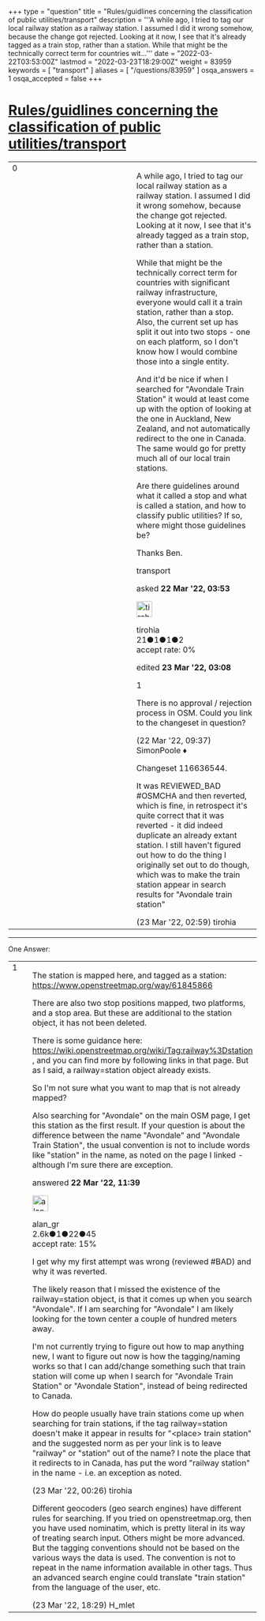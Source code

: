 +++
type = "question"
title = "Rules/guidlines concerning the classification of public utilities/transport"
description = '''A while ago, I tried to tag our local railway station as a railway station. I assumed I did it wrong somehow, because the change got rejected. Looking at it now, I see that it&#x27;s already tagged as a train stop, rather than a station.  While that might be the technically correct term for countries wit...'''
date = "2022-03-22T03:53:00Z"
lastmod = "2022-03-23T18:29:00Z"
weight = 83959
keywords = [ "transport" ]
aliases = [ "/questions/83959" ]
osqa_answers = 1
osqa_accepted = false
+++

<div class="headNormal">

# [Rules/guidlines concerning the classification of public utilities/transport](/questions/83959/rulesguidlines-concerning-the-classification-of-public-utilitiestransport)

</div>

<div id="main-body">

<div id="askform">

<table id="question-table" style="width:100%;">
<colgroup>
<col style="width: 50%" />
<col style="width: 50%" />
</colgroup>
<tbody>
<tr>
<td style="width: 30px; vertical-align: top"><div class="vote-buttons">
<span id="post-83959-upvote" class="ajax-command post-vote up" rel="nofollow" title="I like this post (click again to cancel)"> </span>
<div id="post-83959-score" class="post-score" title="current number of votes">
0
</div>
<span id="post-83959-downvote" class="ajax-command post-vote down" rel="nofollow" title="I dont like this post (click again to cancel)"> </span> <span id="favorite-mark" class="ajax-command favorite-mark" rel="nofollow" title="mark/unmark this question as favorite (click again to cancel)"> </span>
<div id="favorite-count" class="favorite-count">
&#10;</div>
</div></td>
<td><div id="item-right">
<div class="question-body">
<p>A while ago, I tried to tag our local railway station as a railway station. I assumed I did it wrong somehow, because the change got rejected. Looking at it now, I see that it's already tagged as a train stop, rather than a station.</p>
<p>While that might be the technically correct term for countries with significant railway infrastructure, everyone would call it a train station, rather than a stop. Also, the current set up has split it out into two stops - one on each platform, so I don't know how I would combine those into a single entity.</p>
<p>And it'd be nice if when I searched for "Avondale Train Station" it would at least come up with the option of looking at the one in Auckland, New Zealand, and not automatically redirect to the one in Canada. The same would go for pretty much all of our local train stations.</p>
<p>Are there guidelines around what it called a stop and what is called a station, and how to classify public utilities? If so, where might those guidelines be?</p>
<p>Thanks Ben.</p>
</div>
<div id="question-tags" class="tags-container tags">
<span class="post-tag tag-link-transport" rel="tag" title="see questions tagged &#39;transport&#39;">transport</span>
</div>
<div id="question-controls" class="post-controls">
&#10;</div>
<div class="post-update-info-container">
<div class="post-update-info post-update-info-user">
<p>asked <strong>22 Mar '22, 03:53</strong></p>
<img src="https://secure.gravatar.com/avatar/9e0e62c81189d9cd013d64c336b49688?s=32&amp;d=identicon&amp;r=g" class="gravatar" width="32" height="32" alt="tirohia&#39;s gravatar image" />
<p><span>tirohia</span><br />
<span class="score" title="21 reputation points">21</span><span title="1 badges"><span class="badge1">●</span><span class="badgecount">1</span></span><span title="1 badges"><span class="silver">●</span><span class="badgecount">1</span></span><span title="2 badges"><span class="bronze">●</span><span class="badgecount">2</span></span><br />
<span class="accept_rate" title="Rate of the user&#39;s accepted answers">accept rate:</span> <span title="tirohia has no accepted answers">0%</span></p>
</div>
<div class="post-update-info post-update-info-edited">
<p><span> edited <strong>23 Mar '22, 03:08</strong> </span></p>
</div>
</div>
<div id="comments-container-83959" class="comments-container">
<span id="83964"></span>
<div id="comment-83964" class="comment">
<div id="post-83964-score" class="comment-score">
1
</div>
<div class="comment-text">
<p>There is no approval / rejection process in OSM. Could you link to the changeset in question?</p>
</div>
<div id="comment-83964-info" class="comment-info">
<span class="comment-age">(22 Mar '22, 09:37)</span> <span class="comment-user userinfo">SimonPoole ♦</span>
</div>
</div>
<span id="83981"></span>
<div id="comment-83981" class="comment">
<div id="post-83981-score" class="comment-score">
&#10;</div>
<div class="comment-text">
<p>Changeset 116636544.</p>
<p>It was REVIEWED_BAD #OSMCHA and then reverted, which is fine, in retrospect it's quite correct that it was reverted - it did indeed duplicate an already extant station. I still haven't figured out how to do the thing I originally set out to do though, which was to make the train station appear in search results for "Avondale train station"</p>
</div>
<div id="comment-83981-info" class="comment-info">
<span class="comment-age">(23 Mar '22, 02:59)</span> <span class="comment-user userinfo">tirohia</span>
</div>
</div>
</div>
<div id="comment-tools-83959" class="comment-tools">
&#10;</div>
<div class="clear">
&#10;</div>
<div id="comment-83959-form-container" class="comment-form-container">
&#10;</div>
<div class="clear">
&#10;</div>
</div></td>
</tr>
</tbody>
</table>

------------------------------------------------------------------------

<div class="tabBar">

<span id="sort-top"></span>

<div class="headQuestions">

One Answer:

</div>

</div>

<span id="83968"></span>

<div id="answer-container-83968" class="answer">

<table style="width:100%;">
<colgroup>
<col style="width: 50%" />
<col style="width: 50%" />
</colgroup>
<tbody>
<tr>
<td style="width: 30px; vertical-align: top"><div class="vote-buttons">
<span id="post-83968-upvote" class="ajax-command post-vote up" rel="nofollow" title="I like this post (click again to cancel)"> </span>
<div id="post-83968-score" class="post-score" title="current number of votes">
1
</div>
<span id="post-83968-downvote" class="ajax-command post-vote down" rel="nofollow" title="I dont like this post (click again to cancel)"> </span>
</div></td>
<td><div class="item-right">
<div class="answer-body">
<p>The station is mapped here, and tagged as a station: <a href="https://www.openstreetmap.org/way/61845866">https://www.openstreetmap.org/way/61845866</a></p>
<p>There are also two stop positions mapped, two platforms, and a stop area. But these are additional to the station object, it has not been deleted.</p>
<p>There is some guidance here: <a href="https://wiki.openstreetmap.org/wiki/Tag:railway%3Dstation">https://wiki.openstreetmap.org/wiki/Tag:railway%3Dstation</a> , and you can find more by following links in that page. But as I said, a railway=station object already exists.</p>
<p>So I'm not sure what you want to map that is not already mapped?</p>
<p>Also searching for "Avondale" on the main OSM page, I get this station as the first result. If your question is about the difference between the name "Avondale" and "Avondale Train Station", the usual convention is not to include words like "station" in the name, as noted on the page I linked - although I'm sure there are exception.</p>
</div>
<div class="answer-controls post-controls">
&#10;</div>
<div class="post-update-info-container">
<div class="post-update-info post-update-info-user">
<p>answered <strong>22 Mar '22, 11:39</strong></p>
<img src="https://secure.gravatar.com/avatar/8da3fc19d7250ff5fbdbcbf467f9458f?s=32&amp;d=identicon&amp;r=g" class="gravatar" width="32" height="32" alt="alan_gr&#39;s gravatar image" />
<p><span>alan_gr</span><br />
<span class="score" title="2623 reputation points"><span>2.6k</span></span><span title="1 badges"><span class="badge1">●</span><span class="badgecount">1</span></span><span title="22 badges"><span class="silver">●</span><span class="badgecount">22</span></span><span title="45 badges"><span class="bronze">●</span><span class="badgecount">45</span></span><br />
<span class="accept_rate" title="Rate of the user&#39;s accepted answers">accept rate:</span> <span title="alan_gr has 10 accepted answers">15%</span></p>
</div>
</div>
<div id="comments-container-83968" class="comments-container">
<span id="83980"></span>
<div id="comment-83980" class="comment">
<div id="post-83980-score" class="comment-score">
&#10;</div>
<div class="comment-text">
<p>I get why my first attempt was wrong (reviewed #BAD) and why it was reverted.</p>
<p>The likely reason that I missed the existence of the railway=station object, is that it comes up when you search "Avondale". If I am searching for "Avondale" I am likely looking for the town center a couple of hundred meters away.</p>
<p>I'm not currently trying to figure out how to map anything new, I want to figure out now is how the tagging/naming works so that I can add/change something such that train station will come up when I search for "Avondale Train Station" or "Avondale Station", instead of being redirected to Canada.</p>
<p>How do people usually have train stations come up when searching for train stations, if the tag railway=station doesn't make it appear in results for "&lt;place&gt; train station" and the suggested norm as per your link is to leave "railway" or "station" out of the name? I note the place that it redirects to in Canada, has put the word "railway station" in the name - i.e. an exception as noted.</p>
</div>
<div id="comment-83980-info" class="comment-info">
<span class="comment-age">(23 Mar '22, 00:26)</span> <span class="comment-user userinfo">tirohia</span>
</div>
</div>
<span id="83991"></span>
<div id="comment-83991" class="comment">
<div id="post-83991-score" class="comment-score">
&#10;</div>
<div class="comment-text">
<p>Different geocoders (geo search engines) have different rules for searching. If you tried on openstreetmap.org, then you have used nominatim, which is pretty literal in its way of treating search input. Others might be more advanced. But the tagging conventions should not be based on the various ways the data is used. The convention is not to repeat in the name information available in other tags. Thus an advanced search engine could translate "train station" from the language of the user, etc.</p>
</div>
<div id="comment-83991-info" class="comment-info">
<span class="comment-age">(23 Mar '22, 18:29)</span> <span class="comment-user userinfo">H_mlet</span>
</div>
</div>
</div>
<div id="comment-tools-83968" class="comment-tools">
&#10;</div>
<div class="clear">
&#10;</div>
<div id="comment-83968-form-container" class="comment-form-container">
&#10;</div>
<div class="clear">
&#10;</div>
</div></td>
</tr>
</tbody>
</table>

</div>

<div class="paginator-container-left">

</div>

</div>

</div>

